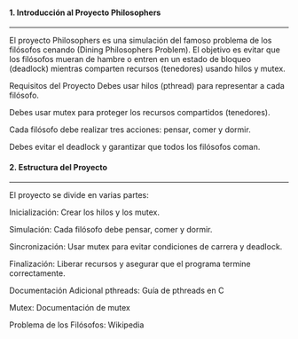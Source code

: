 #### 1. Introducción al Proyecto Philosophers
   *************************************
El proyecto Philosophers es una simulación del famoso problema de los filósofos cenando (Dining Philosophers Problem). El objetivo es evitar que los filósofos mueran de hambre o entren en un estado de bloqueo (deadlock) mientras comparten recursos (tenedores) usando hilos y mutex.

Requisitos del Proyecto
Debes usar hilos (pthread) para representar a cada filósofo.

Debes usar mutex para proteger los recursos compartidos (tenedores).

Cada filósofo debe realizar tres acciones: pensar, comer y dormir.

Debes evitar el deadlock y garantizar que todos los filósofos coman.

#### 2. Estructura del Proyecto
   ************************
El proyecto se divide en varias partes:

Inicialización: Crear los hilos y los mutex.

Simulación: Cada filósofo debe pensar, comer y dormir.

Sincronización: Usar mutex para evitar condiciones de carrera y deadlock.

Finalización: Liberar recursos y asegurar que el programa termine correctamente.


Documentación Adicional
pthreads: Guía de pthreads en C

Mutex: Documentación de mutex

Problema de los Filósofos: Wikipedia
